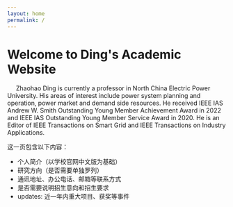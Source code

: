 ```yaml
---
layout: home
permalink: /
---
```

# Welcome to Ding's Academic Website

<span style="margin-left: 20px;">
Zhaohao Ding is currently a professor in North China Electric Power University. His areas of interest include power system planning and operation, power market and demand side resources. He received IEEE IAS Andrew W. Smith Outstanding Young Member Achievement Award in 2022 and IEEE IAS Outstanding Young Member Service Award in 2020. He is an Editor of IEEE Transactions on Smart Grid and IEEE Transactions on Industry Applications.
</span>

这一页包含以下内容：
- 个人简介（以学校官网中文版为基础）
- 研究方向（是否需要单独罗列）
- 通讯地址、办公电话、邮箱等联系方式
- 是否需要说明招生意向和招生要求
- updates: 近一年内重大项目、获奖等事件
